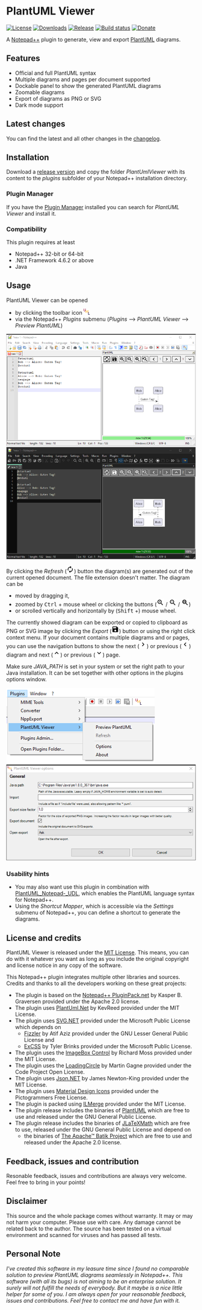 # PlantUML Viewer
[![License](https://img.shields.io/github/license/Fruchtzwerg94/PlantUmlViewer)](LICENSE)
[![Downloads](https://img.shields.io/github/downloads/Fruchtzwerg94/PlantUmlViewer/total)](https://tooomm.github.io/github-release-stats/?username=Fruchtzwerg94&repository=PlantUmlViewer)
[![Release](https://img.shields.io/github/v/release/Fruchtzwerg94/PlantUmlViewer)](https://github.com/Fruchtzwerg94/PlantUmlViewer/releases)
[![Build status](https://github.com/Fruchtzwerg94/PlantUmlViewer/actions/workflows/CI_build.yml/badge.svg?branch=master)](https://github.com/Fruchtzwerg94/PlantUmlViewer/actions/workflows/CI_build.yml)
[![Donate](https://img.shields.io/badge/Donate-PayPal-blue.svg)](https://www.paypal.me/SchmidtPh)

A [Notepad++](https://notepad-plus-plus.org/) plugin to generate, view and export [PlantUML](https://plantuml.com/) diagrams.

## Features
* Official and full PlantUML syntax
* Multiple diagrams and pages per document supported
* Dockable panel to show the generated PlantUML diagrams
* Zoomable diagrams
* Export of diagrams as PNG or SVG
* Dark mode support

## Latest changes
You can find the latest and all other changes in the [changelog](CHANGELOG.md).

## Installation
Download a [release version](https://github.com/Fruchtzwerg94/PlantUmlViewer/releases) and copy the folder *PlantUmlViewer* with its content to the *plugins* subfolder of your Notepad++ installation directory.

### Plugin Manager
If you have the [Plugin Manager](https://github.com/bruderstein/nppPluginManager) installed you can search for *PlantUML Viewer* and install it.

### Compatibility
This plugin requires at least
* Notepad++ 32-bit or 64-bit
* .NET Framework 4.6.2 or above
* Java

## Usage
PlantUML Viewer can be opened
* by clicking the toolbar icon ![UML icon](PlantUmlViewer/PlantUmlViewer/Resources/Image.png)
* via the Notepad++ *Plugins* submenu (*Plugins* --> *PlantUML Viewer* --> *Preview PlantUML*)

![PlantUML Viewer](doc/PlantUmlViewer.png)
![PlantUML Viewer dark](doc/PlantUmlViewerDark.png)

By clicking the *Refresh* (<img src="PlantUmlViewer/PlantUmlViewer/Resources/Refresh.png" width="20">) button the diagram(s) are generated out of the current opened document. The file extension doesn't matter.
The diagram can be
* moved by dragging it,
* zoomed by <kbd>Ctrl</kbd> + mouse wheel or clicking the buttons (<img src="PlantUmlViewer/PlantUmlViewer/Resources/ZoomIn.png" width="20"> / <img src="PlantUmlViewer/PlantUmlViewer/Resources/ZoomOut.png" width="20"> / <img src="PlantUmlViewer/PlantUmlViewer/Resources/ZoomFit.png" width="20">)
* or scrolled vertically and horizontally by (<kbd>Shift</kbd> +) mouse wheel.

The currently showed diagram can be exported or copied to clipboard as PNG or SVG image by clicking the *Export* (<img src="PlantUmlViewer/PlantUmlViewer/Resources/Save.png" width="20">) button or using the right click context menu.
If your document contains multiple diagrams and or pages, you can use the navigation buttons to show the next (<img src="PlantUmlViewer/PlantUmlViewer/Resources/NavigateRight.png" width="20">) or previous (<img src="PlantUmlViewer/PlantUmlViewer/Resources/NavigateLeft.png" width="20">) diagram and next (<img src="PlantUmlViewer/PlantUmlViewer/Resources/NavigateUp.png" width="20">) or previous (<img src="PlantUmlViewer/PlantUmlViewer/Resources/NavigateDown.png" width="20">) page.

Make sure *JAVA_PATH* is set in your system or set the right path to your Java installation. It can be set together with other options in the plugins options window.

![PlantUML Viewer menu](doc/Menu.png)
![PlantUML Viewer options](doc/Options.png)

### Usability hints
* You may also want use this plugin in combination with [PlantUML_Notepad-_UDL](https://github.com/brianmaher84/PlantUML_Notepad-_UDL), which enables the PlantUML language syntax for Notepad++.
* Using the *Shortcut Mapper*, which is accessible via the *Settings* submenu of Notepad++, you can define a shortcut to generate the diagrams.

## License and credits
PlantUML Viewer is released under the [MIT License](LICENSE). This means, you can do with it whatever you want as long as you include the original copyright and license notice in any copy of the software.

This Notepad++ plugin integrates multiple other libraries and sources. Credits and thanks to all the developers working on these great projects:
* The plugin is based on the [Notepad++ PluginPack.net](https://github.com/kbilsted/NotepadPlusPlusPluginPack.Net) by Kasper B. Graversen provided under the Apache 2.0 license.
* The plugin uses [PlantUml.Net](https://github.com/KevReed/PlantUml.Net) by KevReed provided under the MIT License.
* The plugin uses [SVG.NET](https://github.com/svg-net/SVG) provided under the Microsoft Public License which depends on
    * [Fizzler](https://github.com/atifaziz/Fizzler) by Atif Aziz provided under the GNU Lesser General Public License and
    * [ExCSS](https://github.com/TylerBrinks/ExCSS) by Tyler Brinks provided under the Microsoft Public License.
* The plugin uses the [ImageBox Control](https://github.com/cyotek/Cyotek.Windows.Forms.ImageBox) by Richard Moss provided under the MIT License.
* The plugin uses the [LoadingCircle](https://www.codeproject.com/articles/14841/how-to-write-a-loading-circle-animation-in-net) by Martin Gagne provided under the Code Project Open License.
* The plugin uses [Json.NET](https://www.newtonsoft.com/json) by James Newton-King provided under the MIT License.
* The plugin uses [Material Design Icons](https://materialdesignicons.com/) provided under the Pictogrammers Free License.
* The plugin is packed using [ILMerge](https://github.com/dotnet/ILMerge) provided under the MIT License.
* The plugin release includes the binaries of [PlantUML](https://plantuml.com/) which are free to use and released under the GNU General Public License.
* The plugin release includes the binaries of [JLaTeXMath](https://github.com/opencollab/jlatexmath) which are free to use, released under the GNU General Public License and depend on
    * the binaries of [The Apache™ Batik Project](https://xmlgraphics.apache.org/batik/) which are free to use and released under the Apache 2.0 license.

## Feedback, issues and contribution
Resonable feedback, issues and contributions are always very welcome. Feel free to bring in your points!

## Disclaimer
This source and the whole package comes without warranty. It may or may not harm your computer. Please use with care. Any damage cannot be related back to the author. The source has been tested on a virtual environment and scanned for viruses and has passed all tests.

## Personal Note
*I've created this software in my leasure time since I found no comparable solution to preview PlantUML diagrams seamlessly in Notepad++. This software (with all its bugs) is not aiming to be an enterprise solution. It surely will not fulfill the needs of everybody. But it maybe is a nice little helper for some of you. I am always open for your reasonable feedback, issues and contributions. Feel free to contact me and have fun with it.*
